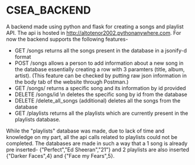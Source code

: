 # CSEA_BACKEND
A backend made using python and flask for creating a songs and playlist API. The api is hosted in http://altotenor2002.pythonanywhere.com.
For now the backend supports the following features-
- GET /songs
returns all the songs present in the database in a jsonify-d format
- POST /songs
allows a person to add information about a new song in the database essentially creating a row with 3 paramters (title, album, artist).
(This feature can be checked by putting raw json information in the body tab of the website through Postman.) 
- GET /songs/<id>
returns a specific song and its information by id provided
- DELETE /songs/id \n
deletes the specific song by id from the database
- DELETE /delete_all_songs (additional)
deletes all the songs from the database
- GET /playlists
returns all the playlists which are currently present in the playlists database.

While the "playlists" database was made, due to lack of time and knowledge on my part, all the api calls related to playlists could not be completed.
The databases are made in such a way that a 1 song is already pre inserted- {"Perfect","Ed Sheeran","21"} and 2 playlists are also inserted {"Darker Faces",4} and {"Face my Fears",5}.
